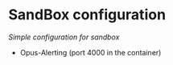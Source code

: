 # SandBox configuration

*Simple configuration for sandbox*

* Opus-Alerting (port 4000 in the container)
 
